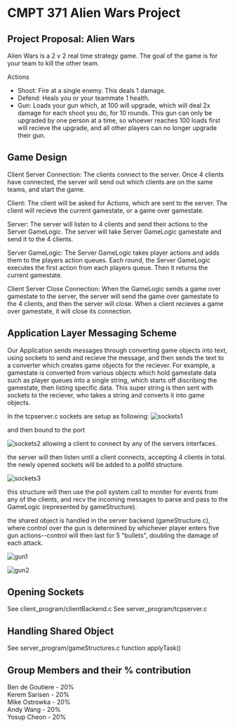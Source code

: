 # CMPT 371 Alien Wars Project  

## Project Proposal: Alien Wars
Alien Wars is a 2 v 2 real time strategy game. The goal of the game is for your team to kill the other team. 

Actions 
- Shoot: Fire at a single enemy. This deals 1 damage. 
- Defend: Heals you or your teammate 1 health. 
- Gun: Loads your gun which, at 100 will upgrade, which will deal 2x damage for each shoot you do, for 10 rounds. 
This gun can only be upgraded by one person at a time, so whoever reaches 100 loads first will recieve the upgrade,
and all other players can no longer upgrade their gun. 

## Game Design
Client Server Connection: The clients connect to the server. Once 4 clients have connected, the server will send out
which clients are on the same teams, and start the game. 

Client: The client will be asked for Actions, which are sent to the server. The client will recieve the current gamestate, 
or a game over gamestate. 

Server: The server will listen to 4 clients and send their actions to the Server GameLogic. 
The server will take Server GameLogic gamestate and send it to the 4 clients. 

Server GameLogic: The Server GameLogic takes player actions and adds them to the players action queues. 
Each round, the Server GameLogic executes the first action from each players queue. Then it returns the current gamestate.

Client Server Close Connection: When the GameLogic sends a game over gamestate to the server, 
the server will send the game over gamestate to the 4 clients, and then the server will close. 
When a client recieves a game over gamestate, it will close its connection. 

## Application Layer Messaging Scheme
Our Application sends messages through converting game objects into text, using sockets to send and recieve the message, 
and then sends the text to a converter which creates game objects for the reciever. 
For example, a gamestate is converted from various objects which hold gamestate data such as player queues into a single string,
which starts off discribing the gamestate, then listing specific data. This super string is then sent with sockets to the reciever, who takes a string and converts it into game objects.

In the tcpserver.c sockets are setup as following:
![sockets1](https://user-images.githubusercontent.com/71346386/184566355-aeb5712b-5495-452b-bb9b-7c61e25dcae3.png)

and then bound to the port

![sockets2](https://user-images.githubusercontent.com/71346386/184566371-c6b76d7b-c613-420a-adc9-ddcff6d8e77b.png)
allowing a client to connect by any of the servers interfaces.

the server will then listen until a client connects, accepting 4 clients in total. the newly opened sockets will be added to a pollfd structure. 

![sockets3](https://user-images.githubusercontent.com/71346386/184566613-ae2d5211-0a95-431a-80af-2673c8c4b69d.png)

this structure will then use the poll system call to moniter for events from any of the clients, and recv the incoming messages to parse and pass to the GameLogic (represented by gameStructure).

the shared object is handled in the server backend (gameStructure.c), where control over the gun is determined by whichever player enters five gun actions--control will then last for 5 "bullets", doubling the damage of each attack.

![gun1](https://user-images.githubusercontent.com/71346386/184567559-9603308f-65eb-486d-88ad-62ce7261bdf0.png)

![gun2](https://user-images.githubusercontent.com/71346386/184567572-2a887021-c7ee-41d1-96bd-9dafde55027e.png)



## Opening Sockets 
See client_program/clientBackend.c
See server_program/tcpserver.c

## Handling Shared Object
See server_program/gameStructures.c function applyTask()

## Group Members and their % contribution
Ben de Goutiere - 20%  
Kerem Sarisen - 20%  
Mike Ostrowka - 20%  
Andy Wang - 20%  
Yosup Cheon - 20%  
